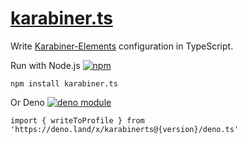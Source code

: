 # [karabiner.ts](https://github.com/evan-liu/karabiner.ts)

Write [Karabiner-Elements](https://github.com/pqrs-org/Karabiner-Elements) configuration in TypeScript.

Run with Node.js [![npm](https://img.shields.io/npm/v/karabiner.ts.svg)](https://www.npmjs.com/package/karabiner.ts)

    npm install karabiner.ts

Or Deno [![deno module](https://shield.deno.dev/x/karabinerts)](https://deno.land/x/karabinerts)

    import { writeToProfile } from 'https://deno.land/x/karabinerts@{version}/deno.ts'
